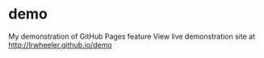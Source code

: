 # demo
My demonstration of GitHub Pages feature
View live demonstration site at http://lrwheeler.github.io/demo
